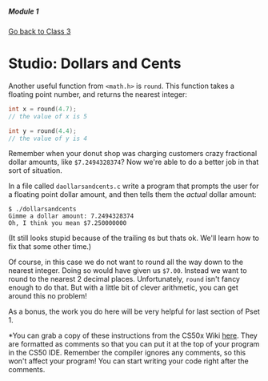 ##### Module 1

[Go back to Class 3](../../class3)

# Studio: Dollars and Cents

Another useful function from `<math.h>` is `round`. This function takes a floating point number, and returns the nearest integer:

```c
int x = round(4.7);
// the value of x is 5

int y = round(4.4);
// the value of y is 4 
```

Remember when your donut shop was charging customers crazy fractional dollar amounts, like `$7.2494328374`? Now we're able to do a better job in that sort of situation.

In a file called `daollarsandcents.c` write a program that prompts the user for a floating point dollar amount, and then tells them the *actual* dollar amount:

```
$ ./dollarsandcents
Gimme a dollar amount: 7.2494328374
Oh, I think you mean $7.250000000
```

(It still looks stupid because of the trailing `0`s but thats ok. We'll learn how to fix that some other time.)

Of course, in this case we do not want to round all the way down to the nearest integer. Doing so would have given us `$7.00`. Instead we want to round to the nearest 2 decimal places. Unfortunately, `round` isn't fancy enough to do that. But with a little bit of clever arithmetic, you can get around this no problem!

As a bonus, the work you do here will be very helpful for last section of Pset 1.

*You can grab a copy of these instructions from the CS50x Wiki <a href="../../../../../../../helpful-resources/modules/module-1.html#class-3-studio-dollars-and-cents" target="_blank">here</a>. They are formatted as comments so that you can put it at the top of your program in the CS50 IDE. Remember the compiler ignores any comments, so this won't affect your program! You can start writing your code right after the comments.
